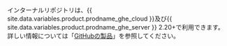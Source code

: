 インターナルリポジトリは、{{ site.data.variables.product.prodname_ghe_cloud }}及び{{ site.data.variables.product.prodname_ghe_server }} 2.20+で利用できます。 詳しい情報については「<a href="/articles/githubs-products" class="dotcom-only">GitHubの製品</a>」を参照してください。
